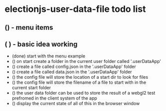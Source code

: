 # electionjs-user-data-file todo list

## () - menu items

## (  ) - basic idea working
* (done) start with the menu example
* () on start create a folder in the current user folder called '.userDataApp'
* () create a file called config.json in the '.userDataApp' folder
* () create a file called data.json in the '.userDataApp' folder
* () the config file will store the location of a start dir to look for files
* () the config file will store the filename of a file to start with in the current start folder
* () the user data folder can be used to store the result of a webgl2 test prefromed in the client system of the app
* () display the current state of all of this in the browser window